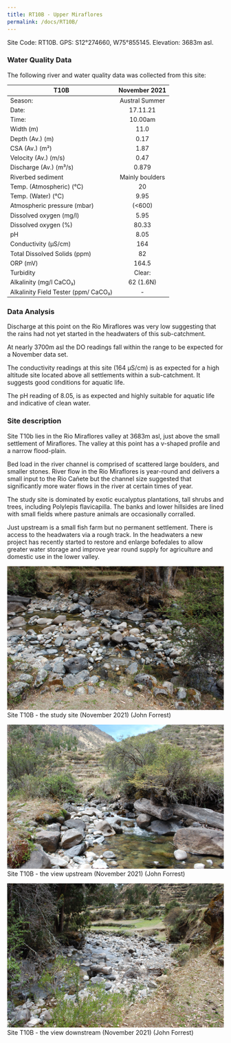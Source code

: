 ```yaml
---
title: RT10B - Upper Miraflores
permalink: /docs/RT10B/
---
```



Site Code: RT10B.  GPS: S12°274660, W75°855145. Elevation:
3683m asl.


### Water Quality Data

The following river and water quality data was collected from this site:

|     T10B                                    |      November 2021     |
|---------------------------------------------|:----------------------:|
|     Season:                                 |      Austral Summer    |
|     Date:                                   |         17.11.21       |
|     Time:                                   |         10.00am        |
|     Width (m)                               |           11.0         |
|     Depth (Av.) (m)                         |           0.17         |
|     CSA (Av.) (m²)                          |           1.87         |
|     Velocity (Av.) (m/s)                    |           0.47         |
|     Discharge (Av.) (m³/s)                  |          0.879         |
|     Riverbed sediment                       |     Mainly boulders    |
|     Temp. (Atmospheric) (°C)                |            20          |
|     Temp. (Water) (°C)                      |           9.95         |
|     Atmospheric pressure (mbar)             |          (<600)        |
|     Dissolved oxygen (mg/l)                 |           5.95         |
|     Dissolved oxygen (%)                    |          80.33         |
|     pH                                      |           8.05         |
|     Conductivity (µS/cm)                    |           164          |
|     Total Dissolved Solids (ppm)            |            82          |
|     ORP (mV)                                |          164.5         |
|     Turbidity                               |          Clear:        |
|     Alkalinity (mg/l CaCO₃)                 |        62 (1.6N)       |
|     Alkalinity Field Tester (ppm/ CaCO₃)    |            -           |


### Data Analysis
Discharge at this point on the Rio Miraflores was very low suggesting that the rains had not yet started in the headwaters of this sub-catchment.

At nearly 3700m asl the DO readings fall within the range to be expected for a November data set. 

The conductivity readings at this site (164 µS/cm) is as expected for a high altitude site located above all settlements within a sub-catchment. It suggests good conditions for aquatic life.

The pH reading of 8.05, is as expected and highly suitable for aquatic life and indicative of clean water. 


### Site description
Site T10b lies in the Rio Miraflores valley at 3683m asl, just above the small settlement of Miraflores. The valley at this point has a v-shaped profile and a narrow flood-plain. 

Bed load in the river channel is comprised of scattered large boulders, and smaller stones. River flow in the Rio Miraflores is year-round and delivers a small input to the Rio Cañete but the channel size suggested that significantly more water flows in the river at certain times of year.

The study site is dominated by exotic eucalyptus plantations, tall shrubs and trees, including Polylepis flavicapilla. The banks and lower hillsides are lined with small fields where pasture animals are occasionally corralled. 

Just upstream is a small fish farm but no permanent settlement. There is access to the headwaters via a rough track. In the headwaters a new project has recently started to restore and enlarge bofedales to allow greater water storage and improve year round supply for agriculture and domestic use in the lower valley. 



![Site T10B - the study site. (John Forrest)](/assets/SiteDescriptions/T10/T10BSSite.JPG)
Site T10B - the study site (November 2021) (John Forrest)


![Site T10B - the study site. (John Forrest)](/assets/SiteDescriptions/T10/T10BViewupstream.JPG)
Site T10B - the view upstream (November 2021) (John Forrest)


![Site T10B - the study site. (John Forrest)](/assets/SiteDescriptions/T10/T10BViewdownstream.JPG)
Site T10B - the view downstream (November 2021) (John Forrest)


